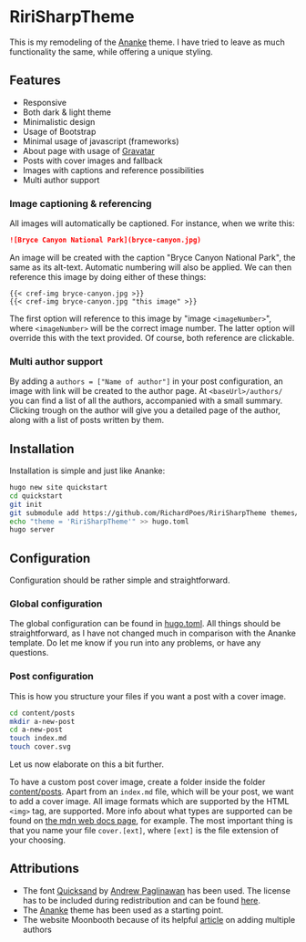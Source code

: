 # RiriSharpTheme
This is my remodeling of the [Ananke](https://github.com/theNewDynamic/gohugo-theme-ananke) theme.
I have tried to leave as much functionality the same, while offering a unique styling.

## Features
- Responsive
- Both dark & light theme
- Minimalistic design
- Usage of Bootstrap
- Minimal usage of javascript (frameworks)
- About page with usage of [Gravatar](https://gravatar.com/)
- Posts with cover images and fallback
- Images with captions and reference possibilities
- Multi author support

### Image captioning & referencing
All images will automatically be captioned.
For instance, when we write this:
```markdown
![Bryce Canyon National Park](bryce-canyon.jpg)
```
An image will be created with the caption "Bryce Canyon National Park", the same as its alt-text.
Automatic numbering will also be applied.
We can then reference this image by doing either of these things:
```
{{< cref-img bryce-canyon.jpg >}}
{{< cref-img bryce-canyon.jpg "this image" >}}
```
The first option will reference to this image by "image `<imageNumber>`", where `<imageNumber>` will be the correct image number.
The latter option will override this with the text provided.
Of course, both reference are clickable.

### Multi author support
By adding a `authors = ["Name of author"]` in your post configuration, an image with link will be created to the author page.
At `<baseUrl>/authors/` you can find a list of all the authors, accompanied with a small summary.
Clicking trough on the author will give you a detailed page of the author, along with a list of posts written by them.

## Installation
Installation is simple and just like Ananke:
```bash
hugo new site quickstart
cd quickstart
git init
git submodule add https://github.com/RichardPoes/RiriSharpTheme themes/RiriSharpTheme
echo "theme = 'RiriSharpTheme'" >> hugo.toml
hugo server
```

## Configuration
Configuration should be rather simple and straightforward.

### Global configuration
The global configuration can be found in [hugo.toml](hugo.toml).
All things should be straightforward, as I have not changed much in comparison with the Ananke template.
Do let me know if you run into any problems, or have any questions. 

### Post configuration
This is how you structure your files if you want a post with a cover image.
```bash
cd content/posts
mkdir a-new-post
cd a-new-post
touch index.md
touch cover.svg
```
Let us now elaborate on this a bit further.

To have a custom post cover image, create a folder inside the folder [content/posts](content/posts/).
Apart from an `index.md` file, which will be your post, we want to add a cover image. 
All image formats which are supported by the HTML `<img>` tag, are supported.
More info about what types are supported can be found on [the mdn web docs page](https://developer.mozilla.org/en-US/docs/Web/Media/Formats/Image_types), for example.
The most important thing is that you name your file `cover.[ext]`, where `[ext]` is the file extension of your choosing. 


## Attributions
- The font [Quicksand](https://www.dafont.com/quicksand.font) by [Andrew Paglinawan](https://www.dafont.com/andrew-paglinawan.d3799) has been used. 
The license has to be included during redistribution and can be found [here](/static/fonts/Quicksand/License.txt).
- The [Ananke](https://github.com/theNewDynamic/gohugo-theme-ananke) theme has been used as a starting point.
- The website Moonbooth because of its helpful [article](https://moonbooth.com/hugo/authors/) on adding multiple authors